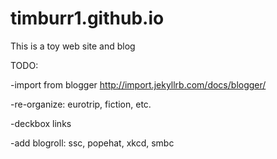 # timburr1.github.io
This is a toy web site and blog

TODO:

-import from blogger http://import.jekyllrb.com/docs/blogger/

-re-organize: eurotrip, fiction, etc.

-deckbox links

-add blogroll: ssc, popehat, xkcd, smbc
